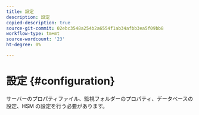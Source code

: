```yaml
---
title: 設定
description: 設定
copied-description: true
source-git-commit: 02ebc3548a254b2a6554f1ab34afbb3ea5f09bb8
workflow-type: tm+mt
source-wordcount: '23'
ht-degree: 0%

---
```


# 設定 {#configuration}

サーバーのプロパティファイル、監視フォルダーのプロパティ、データベースの設定、HSM の設定を行う必要があります。
